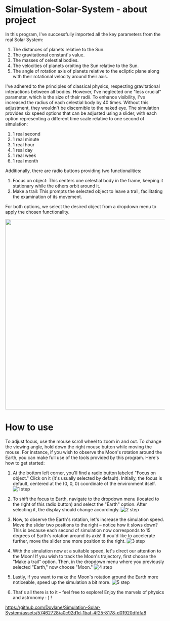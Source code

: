 # Simulation-Solar-System - about project

In this program, I've successfully imported all the key parameters from the real Solar System:
1. The distances of planets relative to the Sun.
2. The gravitational constant's value.
3. The masses of celestial bodies.
4. The velocities of planets orbiting the Sun relative to the Sun.
5. The angle of rotation axis of planets relative to the ecliptic plane along with their rotational velocity around their axis.

I've adhered to the principles of classical physics, respecting gravitational interactions between all bodies.
However, I've neglected one "less crucial" parameter, which is the size of their radii. To enhance visibility, I've increased the radius of each celestial body by 40 times. Without this adjustment, they wouldn't be discernible to the naked eye.
The simulation provides six speed options that can be adjusted using a slider, with each option representing a different time scale relative to one second of simulation:
1. 1 real second
2. 1 real minute
3. 1 real hour 
4. 1 real day
5. 1 real week
6. 1 real month 

Additionally, there are radio buttons providing two functionalities:
1. Focus on object: This centers one celestial body in the frame, keeping it stationary while the others orbit around it.
2. Make a trail: This prompts the selected object to leave a trail, facilitating the examination of its movement.

For both options, we select the desired object from a dropdown menu to apply the chosen functionality.

<img src ="https://github.com/Dovlane/Simulation-Solar-System/assets/57462728/58d31390-7c63-4920-9471-b4adee42fcc1" width = "600">

# How to use

To adjust focus, use the mouse scroll wheel to zoom in and out. To change the viewing angle, hold down the right mouse button while moving the mouse.
For instance, if you wish to observe the Moon's rotation around the Earth, you can make full use of the tools provided by this program.
Here's how to get started:
1. At the bottom left corner, you'll find a radio button labeled "Focus on object." Click on it (it's usually selected by default). Initially, the focus is default, centered at the (0, 0, 0) coordinate of the environment itself.
![1 step](https://github.com/Dovlane/Simulation-Solar-System/assets/57462728/84aad839-da64-451a-b297-bef190c28150|height=200)

2. To shift the focus to Earth, navigate to the dropdown menu (located to the right of this radio button) and select the "Earth" option. After selecting it, the display should change accordingly.
![2 step](https://github.com/Dovlane/Simulation-Solar-System/assets/57462728/9f2a0012-cef9-4a9d-9fc7-f9deddae7e23)

3. Now, to observe the Earth's rotation, let's increase the simulation speed. Move the slider two positions to the right – notice how it slows down? This is because each second of simulation now corresponds to 15 degrees of Earth's rotation around its axis! If you'd like to accelerate further, move the slider one more position to the right.
![3 step](https://github.com/Dovlane/Simulation-Solar-System/assets/57462728/c17cad6a-b61e-45f8-a568-4ac4e481f49e)


4. With the simulation now at a suitable speed, let's direct our attention to the Moon! If you wish to track the Moon's trajectory, first choose the "Make a trail" option. Then, in the dropdown menu where you previously selected "Earth," now choose "Moon."
![4 step](https://github.com/Dovlane/Simulation-Solar-System/assets/57462728/653d82db-cc5e-4187-900a-ec45cfe0fe36)


5. Lastly, if you want to make the Moon's rotation around the Earth more noticeable, speed up the simulation a bit more.
![5 step](https://github.com/Dovlane/Simulation-Solar-System/assets/57462728/d0363f45-90c2-4644-a56d-a045d06f76b5)


6. That's all there is to it – feel free to explore! Enjoy the marvels of physics and astronomy : ) !

https://github.com/Dovlane/Simulation-Solar-System/assets/57462728/a0c92d1d-1baf-4f25-8178-d01920dfdfa8



